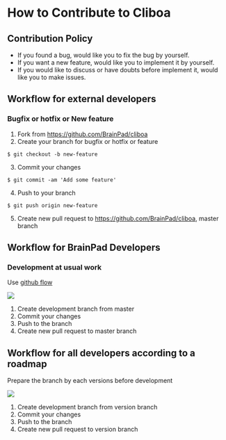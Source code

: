 # How to Contribute to Cliboa

## Contribution Policy

* If you found a bug, would like you to fix the bug by yourself.
* If you want a new feature, would like you to implement it by yourself.
* If you would like to discuss or have doubts before implement it, would like you to make issues.


## Workflow for external developers
### Bugfix or hotfix or New feature
1. Fork from https://github.com/BrainPad/cliboa
2. Create your branch for bugfix or hotfix or feature 
```
$ git checkout -b new-feature
```
3. Commit your changes 
```
$ git commit -am 'Add some feature'
```
4. Push to your branch 
```
$ git push origin new-feature
```
5. Create new pull request to https://github.com/BrainPad/cliboa, master branch


## Workflow for BrainPad Developers
### Development at usual work
Use <a href="https://guides.github.com/introduction/flow/">github flow</a>

![](/img/cliboa_githhub_flow.png)

1. Create development branch from master
2. Commit your changes
3. Push to the branch
4. Create new pull request to master branch



## Workflow for all developers according to a roadmap
Prepare the branch by each versions before development

![](/img/cliboa_githhub_flow.png)
1. Create development branch from version branch
2. Commit your changes
3. Push to the branch
4. Create new pull request to version branch
